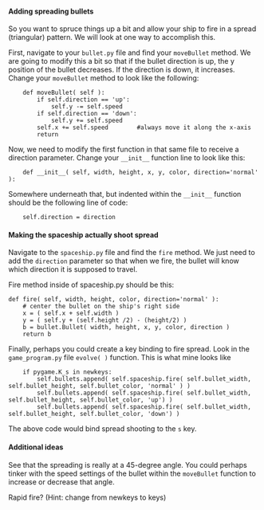 #### Adding spreading bullets

So you want to spruce things up a bit and allow your ship to fire in a spread (triangular) pattern.  We will look at one way to accomplish this.

First, navigate to your `bullet.py` file and find your `moveBullet` method.  We are going to modify this a bit so that if the bullet direction is up, the y position of the bullet decreases. If the direction is down, it increases.  Change your `moveBullet` method to look like the following:

        def moveBullet( self ):
            if self.direction == 'up':
                self.y -= self.speed
            if self.direction == 'down':
                self.y += self.speed
            self.x += self.speed        #always move it along the x-axis
            return

Now, we need to modify the first function in that same file to receive a direction parameter.  Change your `__init__` function line to look like this:
        
        def __init__( self, width, height, x, y, color, direction='normal' ):
        
Somewhere underneath that, but indented within the `__init__` function should be the following line of code:

        self.direction = direction

#### Making the spaceship actually shoot spread

Navigate to the `spaceship.py` file and find the `fire` method.  We just need to add the `direction` parameter so that when we fire, the bullet will know which direction it is supposed to travel.

Fire method inside of spaceship.py should be this:

    def fire( self, width, height, color, direction='normal' ):
        # center the bullet on the ship's right side
        x = ( self.x + self.width )
        y = ( self.y + (self.height /2) - (height/2) )
        b = bullet.Bullet( width, height, x, y, color, direction )
        return b
        
Finally, perhaps you could create a key binding to fire spread.  Look in the `game_program.py` file `evolve( )` function. This is what mine looks like

        if pygame.K_s in newkeys:
            self.bullets.append( self.spaceship.fire( self.bullet_width, self.bullet_height, self.bullet_color, 'normal' ) )
            self.bullets.append( self.spaceship.fire( self.bullet_width, self.bullet_height, self.bullet_color, 'up') )
            self.bullets.append( self.spaceship.fire( self.bullet_width, self.bullet_height, self.bullet_color, 'down') )
        	
The above code would bind spread shooting to the `s` key.

#### Additional ideas

See that the spreading is really at a 45-degree angle.  You could perhaps tinker with the speed settings of the bullet within the `moveBullet` function to increase or decrease that angle.

Rapid fire? (Hint: change from newkeys to keys)
